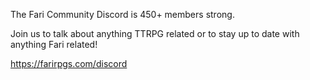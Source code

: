 The Fari Community Discord is 450+ members strong.

Join us to talk about anything TTRPG related or to stay up to date with anything Fari related!

https://farirpgs.com/discord


